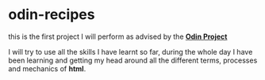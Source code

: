 # odin-recipes
<p>this is the first project I will perform as advised by the <a href="https://www.theodinproject.com/"><strong>Odin Project</strong></a></p>

<p>
I will try to use all the skills I have learnt so far, during the whole day I have been learning and getting my head around all the different terms, processes and mechanics of <strong>html</strong>.
</p>
